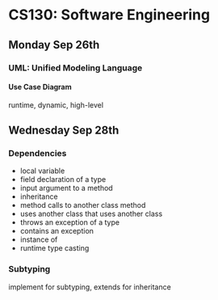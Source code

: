 # CS130: Software Engineering
## Monday Sep 26th
### UML: Unified Modeling Language
#### Use Case Diagram
runtime, dynamic, high-level
## Wednesday Sep 28th
### Dependencies
* local variable
* field declaration of a type
* input argument to a method
* inheritance
* method calls to another class method
* uses another class that uses another class
* throws an exception of a type
* contains an exception
* instance of
* runtime type casting
### Subtyping
implement for subtyping, extends for inheritance
